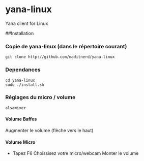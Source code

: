 yana-linux
==========

Yana client for Linux

##Installation

### Copie de yana-linux (dans le répertoire courant)

```` git clone http://github.com/maditnerd/yana-linux ````

### Dependances
```` 
cd yana-linux
sudo ./install.sh 
````

### Réglages du micro / volume

```` alsamixer ````

#### Volume Baffes
Augmenter le volume (flèche vers le haut)

#### Volume Micro
* Tapez F6
Choissisez votre micro/webcam
Monter le volume
